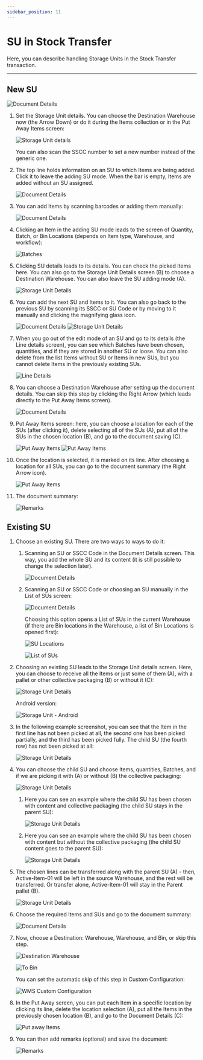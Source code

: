 ```yaml
---
sidebar_position: 11
---
```


# SU in Stock Transfer

Here, you can describe handling Storage Units in the Stock Transfer transaction.

---

## New SU

![Document Details](./media/new-su.webp)

1. Set the Storage Unit details. You can choose the Destination Warehouse now (the Arrow Down) or do it during the Items collection or in the Put Away Items screen:

    ![Storage Unit details](./media/new-su-put-away.webp)

    You can also scan the SSCC number to set a new number instead of the generic one.
2. The top line holds information on an SU to which Items are being added. Click it to leave the adding SU mode. When the bar is empty, Items are added without an SU assigned.

    ![Document Details](./media/scanning-sscc.webp)
3. You can add Items by scanning barcodes or adding them manually:

    ![Document Details](./media/su-document-details.webp)
4. Clicking an Item in the adding SU mode leads to the screen of Quantity, Batch, or Bin Locations (depends on Item type, Warehouse, and workflow):

    ![Batches](./media/su-batches.webp)
5. Clicking SU details leads to its details. You can check the picked Items here. You can also go to the Storage Unit Details screen (B) to choose a Destination Warehouse. You can also leave the SU adding mode (A).

    ![Storage Unit Details](./media/new-su-details.webp)
6. You can add the next SU and Items to it. You can also go back to the previous SU by scanning its SSCC or SU Code or by moving to it manually and clicking the magnifying glass icon.

    ![Document Details](./media/su-doc-details.webp)
    ![Storage Unit Details](./media/su-doc-details-2.png)
7. When you go out of the edit mode of an SU and go to its details (the Line details screen), you can see which Batches have been chosen, quantities, and if they are stored in another SU or loose. You can also delete from the list Items without SU or Items in new SUs, but you cannot delete Items in the previously existing SUs.

    ![Line Details](./media/line-details.webp)
8. You can choose a Destination Warehouse after setting up the document details. You can skip this step by clicking the Right Arrow (which leads directly to the Put Away Items screen).

    ![Document Details](./media/doc-details-end.webp)
9. Put Away Items screen: here, you can choose a location for each of the SUs (after clicking it), delete selecting all of the SUs (A), put all of the SUs in the chosen location (B), and go to the document saving (C).

    ![Put Away Items](./media/put-away-items-end.webp)
    ![Put Away Items](./media/destination-warehouse.png)
10. Once the location is selected, it is marked on its line. After choosing a location for all SUs, you can go to the document summary (the Right Arrow icon).

    ![Put Away Items](./media/put-away-items-mark.webp)
11. The document summary:

    ![Remarks](./media/new-su-remarks.webp)

## Existing SU

1. Choose an existing SU. There are two ways to ways to do it:

    1. Scanning an SU or SSCC Code in the Document Details screen. This way, you add the whole SU and its content (it is still possible to change the selection later).

        ![Document Details](./media/stock-transfer-doc-det.webp)
    2. Scanning an SU or SSCC Code or choosing an SU manually in the List of SUs screen:

        ![Document Details](./media/stock-counting-sus.webp)

        Choosing this option opens a List of SUs in the current Warehouse (if there are Bin locations in the Warehouse, a list of Bin Locations is opened first):

        ![SU Locations](./media/su-locations.webp)

        ![List of SUs](./media/list-of-sus.webp)
2. Choosing an existing SU leads to the Storage Unit details screen. Here, you can choose to receive all the Items or just some of them (A), with a pallet or other collective packaging (B) or without it (C):

    ![Storage Unit Details](./media/storage-unit-details.webp)

    Android version:

    ![Storage Unit - Android](./media/storage-unit-details-android.webp)
3. In the following example screenshot, you can see that the Item in the first line has not been picked at all, the second one has been picked partially, and the third has been picked fully. The child SU (the fourth row) has not been picked at all:

    ![Storage Unit Details](./media/storage-details-picked.webp)
4. You can choose the child SU and choose Items, quantities, Batches, and if we are picking it with (A) or without (B) the collective packaging:

    ![Storage Unit Details](./media/child-su-details.webp)

    1. Here you can see an example where the child SU has been chosen with content and collective packaging (the child SU stays in the parent SU):

        ![Storage Unit Details](./media/child-su-details-2.webp)
    2. Here you can see an example where the child SU has been chosen with content but without the collective packaging (the child SU content goes to the parent SU):

        ![Storage Unit Details](./media/child-su-details-no-packaging.webp)
5. The chosen lines can be transferred along with the parent SU (A) - then, Active-Item-01 will be left in the source Warehouse, and the rest will be transferred. Or transfer alone, Active-Item-01 will stay in the Parent pallet (B).

    ![Storage Unit Details](./media/su-details-transfer.webp)
6. Choose the required Items and SUs and go to the document summary:

    ![Document Details](./media/su-document-summary.webp)
7. Now, choose a Destination: Warehouse, Warehouse, and Bin, or skip this step.

    ![Destination Warehouse](./media/su-destination-warehouse.webp)

    ![To Bin](./media/su-destination-bin.webp)

    You can set the automatic skip of this step in Custom Configuration:

    ![WMS Custom Configuration](./media/su-config.webp)
8. In the Put Away screen, you can put each Item in a specific location by clicking its line, delete the location selection (A), put all the Items in the previously chosen location (B), and go to the Document Details (C):

    ![Put away Items](./media/put-away-items.webp)
9. You can then add remarks (optional) and save the document:

    ![Remarks](./media/su-remarks.webp)
